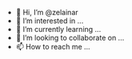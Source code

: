 - 👋 Hi, I’m @zelainar
- 👀 I’m interested in ...
- 🌱 I’m currently learning ...
- 💞️ I’m looking to collaborate on ...
- 📫 How to reach me ...

<!---
zelainar/zelainar is a ✨ special ✨ repository because its `README.md` (this file) appears on your GitHub profile.
You can click the Preview link to take a look at your changes.
--->
